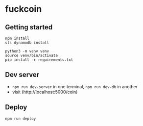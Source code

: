 # fuckcoin

## Getting started

```
npm install
sls dynamodb install

python3 -m venv venv
source venv/bin/activate
pip install -r requirements.txt
```

## Dev server

* `npm run dev-server` in one terminal, `npm run dev-db` in another
* visit (http://localhost:5000/coin)

## Deploy

```npm run deploy```
